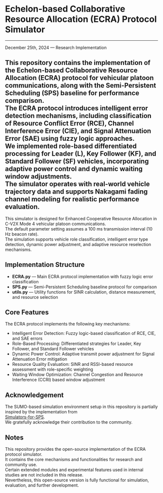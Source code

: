 # Echelon-based Collaborative Resource Allocation (ECRA) Protocol Simulator 
---------------------------------
December 25th, 2024 — Research Implementation  

This repository contains the implementation of the Echelon-based Collaborative Resource Allocation (ECRA) protocol for vehicular platoon communications, along with the Semi-Persistent Scheduling (SPS) baseline for performance comparison.  
The ECRA protocol introduces intelligent error detection mechanisms, including classification of Resource Conflict Error (RCE), Channel Interference Error (CIE), and Signal Attenuation Error (SAE) using fuzzy logic approaches.  
We implemented role-based differentiated processing for Leader (L), Key Follower (KF), and Standard Follower (SF) vehicles, incorporating adaptive power control and dynamic waiting window adjustments.  
The simulator operates with real-world vehicle trajectory data and supports Nakagami fading channel modeling for realistic performance evaluation.  
---------------------------------

This simulator is designed for Enhanced Cooperative Resource Allocation in C-V2X Mode 4 vehicular platoon communications.  
The default parameter setting assumes a 100 ms transmission interval (10 Hz beacon rate).  
The simulation supports vehicle role classification, intelligent error type detection, dynamic power adjustment, and adaptive resource reselection mechanisms.  

## Implementation Structure

- **ECRA.py** — Main ECRA protocol implementation with fuzzy logic error classification  
- **SPS.py** — Semi-Persistent Scheduling baseline protocol for comparison  
- **utils.py** — Utility functions for SINR calculation, distance measurement, and resource selection  

## Core Features

The ECRA protocol implements the following key mechanisms:
- Intelligent Error Detection: Fuzzy logic-based classification of RCE, CIE, and SAE errors  
- Role-Based Processing: Differentiated strategies for Leader, Key Follower, and Standard Follower vehicles  
- Dynamic Power Control: Adaptive transmit power adjustment for Signal Attenuation Error mitigation  
- Resource Quality Evaluation: SINR and RSSI-based resource assessment with role-specific weighting  
- Waiting Window Optimization: Channel Congestion and Resource Interference (CCRI) based window adjustment  

## Acknowledgement

The SUMO-based simulation environment setup in this repository is partially inspired by the implementation from  
[Simulators-for-SPS](https://github.com/xinuvic/Simulators-for-SPS).  
We gratefully acknowledge their contribution to the community.

## Notes

This repository provides the open-source implementation of the ECRA protocol simulator.  
It contains the core mechanisms and functionalities for research and community use.  
Certain extended modules and experimental features used in internal studies are not included in this release.  
Nevertheless, this open-source version is fully functional for simulation, evaluation, and further development.  
